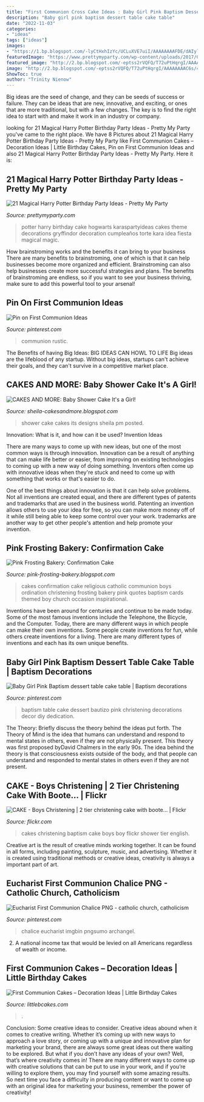 ```yaml
---
title: "First Communion Cross Cake Ideas : Baby Girl Pink Baptism Dessert Table Cake Table"
description: "Baby girl pink baptism dessert table cake table"
date: "2022-11-03"
categories:
- "ideas"
tags: ["ideas"]
images:
- "https://1.bp.blogspot.com/-lyCtHxhIzYc/UCLuXVE7uiI/AAAAAAAAFDE/dAIylk_QS1Q/s1600/IMG_3864.JPG"
featuredImage: "https://www.prettymyparty.com/wp-content/uploads/2017/07/harry-potter-birthday-cake-e1500691012615.jpg"
featured_image: "http://2.bp.blogspot.com/-eptss2rVQFQ/T72uPtHqrgI/AAAAAAAAC6s/4x14zEz-0GI/s1600/IMG_9970.JPG"
image: "http://2.bp.blogspot.com/-eptss2rVQFQ/T72uPtHqrgI/AAAAAAAAC6s/4x14zEz-0GI/s1600/IMG_9970.JPG"
ShowToc: true
author: "Trinity Nienow"
---
```



Big ideas are the seed of change, and they can be seeds of success or failure. They can be ideas that are new, innovative, and exciting, or ones that are more traditional, but with a few changes. The key is to find the right idea to start with and make it work in an industry or company.

	

		
looking for 21 Magical Harry Potter Birthday Party Ideas - Pretty My Party you've came to the right place. We have 8 Pictures about 21 Magical Harry Potter Birthday Party Ideas - Pretty My Party like First Communion Cakes – Decoration Ideas | Little Birthday Cakes, Pin on First Communion Ideas and also 21 Magical Harry Potter Birthday Party Ideas - Pretty My Party. Here it is:
		
    
## 21 Magical Harry Potter Birthday Party Ideas - Pretty My Party

<img loading=lazy src="https://www.prettymyparty.com/wp-content/uploads/2017/07/harry-potter-birthday-cake-e1500691012615.jpg" onerror="this.onerror=null;this.src='https://tse2.mm.bing.net/th?id=OIP.qj0zmbtx7daxmAVyMjfIOQHaLH&amp;pid=15.1';" alt="21 Magical Harry Potter Birthday Party Ideas - Pretty My Party">

_Source: prettymyparty.com_

>potter harry birthday cake hogwarts karaspartyideas cakes theme decorations gryffindor decoration cumpleaños torte kara idea fiesta magical magic. 

	

How brainstroming works and the benefits it can bring to your business
There are many benefits to brainstroming, one of which is that it can help businesses become more organized and efficient. Brainstroming can also help businesses create more successful strategies and plans. The benefits of brainstroming are endless, so if you want to see your business thriving, make sure to add this powerful tool to your arsenal!

    
## Pin On First Communion Ideas

<img loading=lazy src="https://i.pinimg.com/736x/02/dd/20/02dd20a62260588603ba0f1a506ebbf3.jpg" onerror="this.onerror=null;this.src='https://tse4.mm.bing.net/th?id=OIP.lf71k2kZDPq7E_clmuHTdwHaJ3&amp;pid=15.1';" alt="Pin on First Communion Ideas">

_Source: pinterest.com_

>communion rustic. 

	

The Benefits of having Big Ideas:
BIG IDEAS CAN HOWL TO LIFE
Big ideas are the lifeblood of any startup. Without big ideas, startups can't achieve their goals, and they can't survive in a competitive market place.

    
## CAKES AND MORE: Baby Shower Cake It&#039;s A Girl!

<img loading=lazy src="https://1.bp.blogspot.com/-lyCtHxhIzYc/UCLuXVE7uiI/AAAAAAAAFDE/dAIylk_QS1Q/s1600/IMG_3864.JPG" onerror="this.onerror=null;this.src='https://tse1.mm.bing.net/th?id=OIP.i01HvjoT-x_G2SrKz0oLjgHaFj&amp;pid=15.1';" alt="CAKES AND MORE: Baby Shower Cake It&#039;s a Girl!">

_Source: sheila-cakesandmore.blogspot.com_

>shower cake cakes its designs sheila pm posted. 

	

Innovation: What is it, and how can it be used?
Invention Ideas

There are many ways to come up with new ideas, but one of the most common ways is through innovation. Innovation can be a result of anything that can make life better or easier, from improving on existing technologies to coming up with a new way of doing something. Inventors often come up with innovative ideas when they're stuck and need to come up with something that works or that's easier to do.

One of the best things about innovation is that it can help solve problems. Not all inventions are created equal, and there are different types of patents and trademarks that are used in the business world. Patenting an invention allows others to use your idea for free, so you can make more money off of it while still being able to keep some control over your work. trademarks are another way to get other people's attention and help promote your invention.

    
## Pink Frosting Bakery: Confirmation Cake

<img loading=lazy src="http://2.bp.blogspot.com/-eptss2rVQFQ/T72uPtHqrgI/AAAAAAAAC6s/4x14zEz-0GI/s1600/IMG_9970.JPG" onerror="this.onerror=null;this.src='https://tse4.mm.bing.net/th?id=OIP.XJ5LPczHuDT7jIab0yBu7gHaLG&amp;pid=15.1';" alt="Pink Frosting Bakery: Confirmation Cake">

_Source: pink-frosting-bakery.blogspot.com_

>cakes confirmation cake religious catholic communion boys ordination christening frosting bakery pink quotes baptism cards themed boy church occasion inspirational. 

	

Inventions have been around for centuries and continue to be made today. Some of the most famous inventions include the Telephone, the Bicycle, and the Computer. Today, there are many different ways in which people can make their own inventions. Some people create inventions for fun, while others create inventions for a living. There are many different types of inventions and each has its own unique benefits.

    
## Baby Girl Pink Baptism Dessert Table Cake Table | Baptism Decorations

<img loading=lazy src="https://i.pinimg.com/736x/af/29/fa/af29faff3b4a300886bad6aa237668fd--baptism-dessert-table-baptism-desserts.jpg" onerror="this.onerror=null;this.src='https://tse4.mm.bing.net/th?id=OIP.8faO8TdBYvwCpn8q36DD6gHaJ3&amp;pid=15.1';" alt="Baby Girl Pink Baptism dessert table cake table | Baptism decorations">

_Source: pinterest.com_

>baptism table cake dessert bautizo pink christening decorations decor diy dedication. 

	

The Theory: Briefly discuss the theory behind the ideas put forth.
The Theory of Mind is the idea that humans can understand and respond to mental states in others, even if they are not physically present. This theory was first proposed byDavid Chalmers in the early 90s. The idea behind the theory is that consciousness exists outside of the body, and that people can understand and responded to mental states in others even if they are not present.

    
## CAKE - Boys Christening | 2 Tier Christening Cake With Boote… | Flickr

<img loading=lazy src="https://c1.staticflickr.com/5/4065/4481864529_9d141dc3d5_b.jpg" onerror="this.onerror=null;this.src='https://tse4.mm.bing.net/th?id=OIP.FIwHEH7C50Oe4hTfEdktxgHaJ4&amp;pid=15.1';" alt="CAKE - Boys Christening | 2 tier christening cake with boote… | Flickr">

_Source: flickr.com_

>cakes christening baptism cake boys boy flickr shower tier english. 

	

Creative art is the result of creative minds working together. It can be found in all forms, including painting, sculpture, music, and advertising. Whether it is created using traditional methods or creative ideas, creativity is always a important part of art.

    
## Eucharist First Communion Chalice PNG - Catholic Church, Catholicism

<img loading=lazy src="https://i.pinimg.com/736x/5f/1c/8f/5f1c8fcfac401550328f21e329615343.jpg" onerror="this.onerror=null;this.src='https://tse4.mm.bing.net/th?id=OIP.R9OfTIFaKMCHGUEPsd1PEwHaHF&amp;pid=15.1';" alt="Eucharist First Communion Chalice PNG - catholic church, catholicism">

_Source: pinterest.com_

>chalice eucharist imgbin pngsumo archangel. 

	

2. A national income tax that would be levied on all Americans regardless of wealth or income.

    
## First Communion Cakes – Decoration Ideas | Little Birthday Cakes

<img loading=lazy src="https://www.littlebcakes.com/wp-content/uploads/2014/02/Pictures-of-First-Communion-Cakes.jpg" onerror="this.onerror=null;this.src='https://tse4.mm.bing.net/th?id=OIP.zfnm4-BTchu_Sb08NsrPoQHaMF&amp;pid=15.1';" alt="First Communion Cakes – Decoration Ideas | Little Birthday Cakes">

_Source: littlebcakes.com_

>. 

	

Conclusion: Some creative ideas to consider.
Creative ideas abound when it comes to creative writing. Whether it’s coming up with new ways to approach a love story, or coming up with a unique and innovative plan for marketing your brand, there are always some great ideas out there waiting to be explored. But what if you don’t have any ideas of your own? Well, that’s where creativity comes in! There are many different ways to come up with creative solutions that can be put to use in your work, and if you’re willing to explore them, you may find yourself with some amazing results. So next time you face a difficulty in producing content or want to come up with an original idea for marketing your business, remember the power of creativity!

